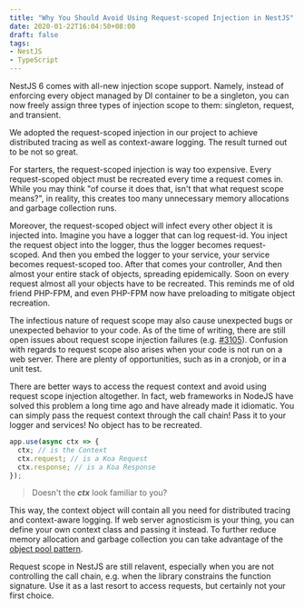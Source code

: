 ```yaml
---
title: "Why You Should Avoid Using Request-scoped Injection in NestJS"
date: 2020-01-22T16:04:50+08:00
draft: false
tags:
- NestJS
- TypeScript
---
```


NestJS 6 comes with all-new injection scope support. Namely, instead of enforcing every object managed by DI container to be a singleton, you can now freely assign three types of injection scope to them: singleton, request, and transient. 

We adopted the request-scoped injection in our project to achieve distributed tracing as well as context-aware logging. The result turned out to be not so great.

For starters, the request-scoped injection is way too expensive. Every request-scoped object must be recreated every time a request comes in. While you may think "of course it does that, isn't that what request scope means?", in reality, this creates too many unnecessary memory allocations and garbage collection runs.  

Moreover, the request-scoped object will infect every other object it is injected into. Imagine you have a logger that can log request-id. You inject the request object into the logger, thus the logger becomes request-scoped. And then you embed the logger to your service, your service becomes request-scoped too. After that comes your controller, And then almost your entire stack of objects, spreading epidemically. Soon on every request almost all your objects have to be recreated. This reminds me of old friend PHP-FPM, and even PHP-FPM now have preloading to mitigate object recreation. 

The infectious nature of request scope may also cause unexpected bugs or unexpected behavior to your code. As of the time of writing, there are still open issues about request scope injection failures (e.g. [#3105](https://github.com/nestjs/nest/issues/3105)). Confusion with regards to request scope also arises when your code is not run on a web server. There are plenty of opportunities, such as in a cronjob, or in a unit test.

There are better ways to access the request context and avoid using request scope injection altogether. In fact, web frameworks in NodeJS have solved this problem a long time ago and have already made it idiomatic. You can simply pass the request context through the call chain! Pass it to your logger and services! No object has to be recreated. 

```js
app.use(async ctx => {
  ctx; // is the Context
  ctx.request; // is a Koa Request
  ctx.response; // is a Koa Response
});
``` 

> Doesn't the ***ctx*** look familiar to you?

This way, the context object will contain all you need for distributed tracing and context-aware logging. If web server agnosticism is your thing, you can define your own context class and passing it instead. To further reduce memory allocation and garbage collection you can take advantage of the [object pool pattern](https://github.com/coopernurse/node-pool). 

Request scope in NestJS are still relavent, especially when you are not controlling the call chain, e.g. when the library constrains the function signature. Use it as a last resort to access requests, but certainly not your first choice.
